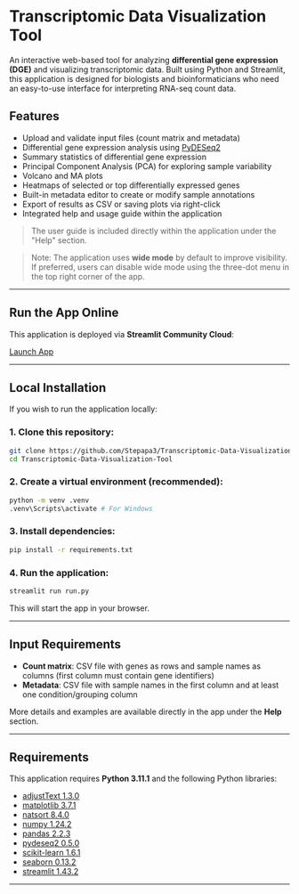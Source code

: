 # Transcriptomic Data Visualization Tool

An interactive web-based tool for analyzing **differential gene expression (DGE)** and visualizing transcriptomic data. Built using Python and Streamlit, this application is designed for biologists and bioinformaticians who need an easy-to-use interface for interpreting RNA-seq count data.

## Features

- Upload and validate input files (count matrix and metadata)
- Differential gene expression analysis using [PyDESeq2](https://github.com/owkin/PyDESeq2)
- Summary statistics of differential gene expression
- Principal Component Analysis (PCA) for exploring sample variability
- Volcano and MA plots
- Heatmaps of selected or top differentially expressed genes
- Built-in metadata editor to create or modify sample annotations
- Export of results as CSV or saving plots via right-click
- Integrated help and usage guide within the application

> The user guide is included directly within the application under the "Help" section.

> Note: The application uses **wide mode** by default to improve visibility. If preferred, users can disable wide mode using the three-dot menu in the top right corner of the app.

---

## Run the App Online

This application is deployed via **Streamlit Community Cloud**:

[Launch App](https://transcriptomic-data-visualization-tool-qbssmewxmp37z3pkyq8yjq.streamlit.app/)

---

## Local Installation

If you wish to run the application locally:

### 1. Clone this repository:
```bash
git clone https://github.com/Stepapa3/Transcriptomic-Data-Visualization-Tool.git
cd Transcriptomic-Data-Visualization-Tool
```

### 2. Create a virtual environment (recommended):
```bash
python -m venv .venv
.venv\Scripts\activate # For Windows
```

### 3. Install dependencies:
```bash
pip install -r requirements.txt
```

### 4. Run the application:
```bash
streamlit run run.py
```

This will start the app in your browser.

---

## Input Requirements

- **Count matrix**: CSV file with genes as rows and sample names as columns (first column must contain gene identifiers)
- **Metadata**: CSV file with sample names in the first column and at least one condition/grouping column

More details and examples are available directly in the app under the **Help** section.

---

## Requirements

This application requires **Python 3.11.1** and the following Python libraries:

- [adjustText 1.3.0](https://github.com/Phlya/adjustText)
- [matplotlib 3.7.1](https://github.com/matplotlib/matplotlib)
- [natsort 8.4.0](https://github.com/SethMMorton/natsort)
- [numpy 1.24.2](https://github.com/numpy/numpy)
- [pandas 2.2.3](https://github.com/pandas-dev/pandas)
- [pydeseq2 0.5.0](https://github.com/owkin/PyDESeq2)
- [scikit-learn 1.6.1](https://github.com/scikit-learn/scikit-learn)
- [seaborn 0.13.2](https://github.com/mwaskom/seaborn)
- [streamlit 1.43.2](https://github.com/streamlit/streamlit)

---

